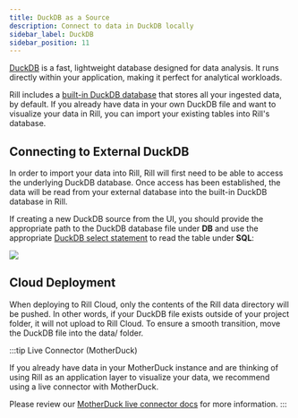 ```yaml
---
title: DuckDB as a Source
description: Connect to data in DuckDB locally 
sidebar_label: DuckDB 
sidebar_position: 11
---
```


<!-- WARNING: There are links to this page in source code. If you move it, find and replace the links and consider adding a redirect in docusaurus.config.js. -->


[DuckDB](https://duckdb.org/docs/) is a fast, lightweight database designed for data analysis. It runs directly within your application, making it perfect for analytical workloads.

Rill includes a [built-in DuckDB database](/connect/olap/duckdb) that stores all your ingested data, by default. If you already have data in your own DuckDB file and want to visualize your data in Rill, you can import your existing tables into Rill's database.


## Connecting to External DuckDB

In order to import your data into Rill, Rill will first need to be able to access the underlying DuckDB database. Once access has been established, the data will be read from your external database into the built-in DuckDB database in Rill.

If creating a new DuckDB source from the UI, you should provide the appropriate path to the DuckDB database file under **DB** and use the appropriate [DuckDB select statement](https://duckdb.org/docs/sql/statements/select.html) to read the table under **SQL**:

<img src='/img/connect/data-sources/duckdb.png' class='centered' />
<br />



## Cloud Deployment

When deploying to Rill Cloud, only the contents of the Rill data directory will be pushed. In other words, if your DuckDB file exists outside of your project folder, it will not upload to Rill Cloud. To ensure a smooth transition, move the DuckDB file into the data/ folder.



:::tip Live Connector (MotherDuck)

If you already have data in your MotherDuck instance and are thinking of using Rill as an application layer to visualize your data, we recommend using a live connector with MotherDuck.

Please review our [MotherDuck live connector docs](/connect/olap/motherduck) for more information. 
:::
